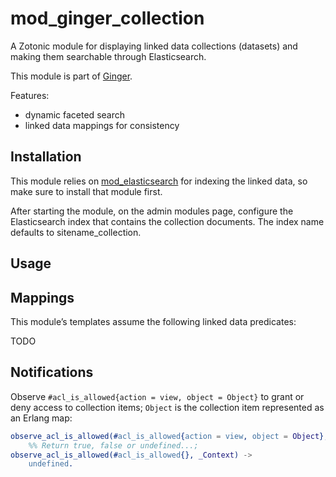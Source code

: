 mod_ginger_collection
=====================

A Zotonic module for displaying linked data collections (datasets) and making 
them searchable through Elasticsearch.

This module is part of [Ginger](http://github.com/driebit/ginger).

Features:

* dynamic faceted search
* linked data mappings for consistency

Installation
------------

This module relies on [mod_elasticsearch](https://github.com/driebit/mod_elasticsearch)
for indexing the linked data, so make sure to install that module first.

After starting the module, on the admin modules page, configure the 
Elasticsearch index that contains the collection documents. The index name
defaults to sitename_collection.

Usage
-----

## Mappings

This module’s templates assume the following linked data predicates:

TODO

## Notifications

Observe `#acl_is_allowed{action = view, object = Object}` to grant or deny 
access to collection items; `Object` is the collection item represented as an
Erlang map:

```erlang
observe_acl_is_allowed(#acl_is_allowed{action = view, object = Object}, Context) when is_map(Object) ->
    %% Return true, false or undefined...;
observe_acl_is_allowed(#acl_is_allowed{}, _Context) ->
    undefined.
````
